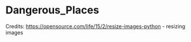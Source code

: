 # Dangerous_Places


Credits:
https://opensource.com/life/15/2/resize-images-python - resizing images